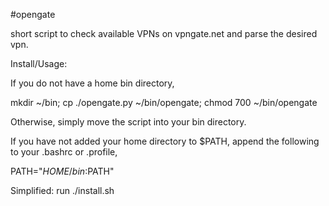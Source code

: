 #opengate

short script to check available VPNs on vpngate.net
and parse the desired vpn.

Install/Usage:

  If you do not have a home bin directory,

  mkdir ~/bin; cp ./opengate.py ~/bin/opengate; chmod 700 ~/bin/opengate

  Otherwise, simply move the script into your bin directory.

  If you have not added your home directory to $PATH, append the
  following to your .bashrc or .profile,

  PATH="$HOME/bin:$PATH"

  Simplified:
  run  ./install.sh 
  

